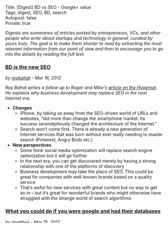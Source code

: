 Title: [Digest] BD vs SEO - Google+ value     
Tags: digest, SEO, BD, search   
Autopost: false  
Private: true  

*Digests are summaries of articles posted by entrepreneurs, VCs, and
other people who write about startups and technology in general, curated
by yours truly. The goal is to make them shorter to read by extracting the most relevant
information from our point of view and then to encourage you to go into the
details by reading the full text.*

### [BD is the new SEO](http://also.roybahat.com/post/19307918051/bd-is-the-new-seo "Source")
*by [roybahat](https://twitter.com/#!/roybahat) - Mar 16, 2012*


*Roy Bahat writes a follow up to Roger and Mike's 
[article on the Hypernet](http://rogerandmike.com/post/18870279638/what-is-the-hypernet "Hypernet"). 
He explains why business development may replace SEO in the next
Internet era.*

* **Changes**
  * iPhone, by taking us away from the SEO-driven world of URLs and websites, “did more than change the smartphone market: Its success serendipitously changed the architecture of the Internet.”
  * Search won’t come first. There is already a new generation of Internet services that was born without ever really needing to master search (Pinterest, Angry Birds etc.)
* **New perspectives**
  * Some think social media optimization will replace search engine optimization but it will go further
  * In the next era, you can get discovered merely by having a strong relationship with one of the platforms of discovery
  * Business development may take the place of SEO.  This could be great for companies with well-known brands based on a quality service
  * That’s awful for new services with great content but no way to get an *in* – but it’s great for wonderful brands who might otherwise have struggled with the strange world of search algorithms

### [What you could do if you were google and had their databases](http://www.jacquesmattheij.com/What+you+could+do+if+you+were+google+and+had+their+databases "Source")
*by [jmattheij](https://twitter.com/#!/jmattheij) - Mar 15, 2012*


*Jacques Mattheij thinks about the value of Google+ for Google and why
they are pushing it so hard. This article outlines a hypothetical way in which Google+ could be of major strategic value for Google in its core business, search.*

* **The value of links between sites is reducing**
  * People that relied on links will now rely on your search engine reducing the value of links between sites 
  * People that realize that you value links will create lots of them still further reducing the value of links between sites
  
* **Why Google is promoting Google+**
  * Combining the components analytics + social network gives you an idea of which people in the various social circles of what standing within a certain subject are reading which web pages and other articles
  * Someone that is professionally engaged in a certain field carefully studying an article in that same field is likely a good indicator that such an article is at least worthy of some notice
  * There is no algorithm as good at discriminating bad content from good content as the human mind
  * Every user in Google+ is actually now an unpaid Google employee whose actions are used to influence the google search results as a way to stop further erosion of the results due to spam

*If you would like your article not to be summarized on this blog,
please contact us and we'll take it down
asap*

